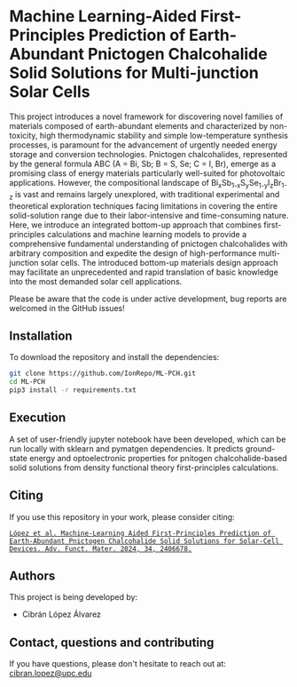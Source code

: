 # Machine Learning-Aided First-Principles Prediction of Earth-Abundant Pnictogen Chalcohalide Solid Solutions for Multi-junction Solar Cells

This project introduces a novel framework for discovering novel families of materials composed of earth-abundant elements and characterized by non-toxicity, high thermodynamic stability and simple low-temperature synthesis processes, is paramount for the advancement of urgently needed energy storage and conversion technologies. Pnictogen chalcohalides, represented by the general formula ABC (A = Bi, Sb; B = S, Se; C = I, Br), emerge as a promising class of energy materials particularly well-suited for photovoltaic applications. However, the compositional landscape of Bi<sub>x</sub>Sb<sub>1-x</sub>S<sub>y</sub>Se<sub>1-y</sub>I<sub>z</sub>Br<sub>1-z</sub> is vast and remains largely unexplored, with traditional experimental and theoretical exploration techniques facing limitations in covering the entire solid-solution range due to their labor-intensive and time-consuming nature. Here, we introduce an integrated bottom-up approach that combines first-principles calculations and machine learning models to provide a comprehensive fundamental understanding of pnictogen chalcohalides with arbitrary composition and expedite the design of high-performance multi-junction solar cells. The introduced bottom-up materials design approach may facilitate an unprecedented and rapid translation of basic knowledge into the most demanded solar cell applications.

Please be aware that the code is under active development, bug reports are welcomed in the GitHub issues!

## Installation

To download the repository and install the dependencies:

```bash
git clone https://github.com/IonRepo/ML-PCH.git
cd ML-PCH
pip3 install -r requirements.txt
```

## Execution

A set of user-friendly jupyter notebook have been developed, which can be run locally with sklearn and pymatgen dependencies. It predicts ground-state energy and optoelectronic properties for pnitogen chalcohalide-based solid solutions from density functional theory first-principles calculations.

## Citing

If you use this repository in your work, please consider citing:

[`López et al. Machine-Learning Aided First-Principles Prediction of Earth-Abundant Pnictogen Chalcohalide Solid Solutions for Solar-Cell Devices. Adv. Funct. Mater. 2024, 34, 2406678.`](https://doi.org/10.1002/adfm.202406678)

## Authors

This project is being developed by:

 - Cibrán López Álvarez

## Contact, questions and contributing

If you have questions, please don't hesitate to reach out at: cibran.lopez@upc.edu
